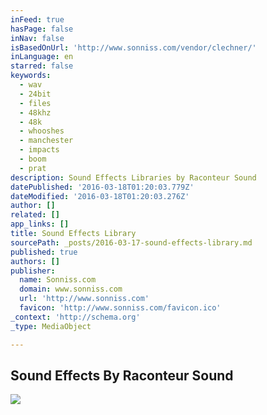 ```yaml
---
inFeed: true
hasPage: false
inNav: false
isBasedOnUrl: 'http://www.sonniss.com/vendor/clechner/'
inLanguage: en
starred: false
keywords:
  - wav
  - 24bit
  - files
  - 48khz
  - 48k
  - whooshes
  - manchester
  - impacts
  - boom
  - prat
description: Sound Effects Libraries by Raconteur Sound
datePublished: '2016-03-18T01:20:03.779Z'
dateModified: '2016-03-18T01:20:03.276Z'
author: []
related: []
app_links: []
title: Sound Effects Library
sourcePath: _posts/2016-03-17-sound-effects-library.md
published: true
authors: []
publisher:
  name: Sonniss.com
  domain: www.sonniss.com
  url: 'http://www.sonniss.com'
  favicon: 'http://www.sonniss.com/favicon.ico'
_context: 'http://schema.org'
_type: MediaObject

---
```

<article style=""><h1>Sound Effects By Raconteur Sound</h1><img src="https://s3-us-west-2.amazonaws.com/the-grid-img/p/d30854e4edf7f0fdb0be2aae5d0c55a74d4834fa.jpg" /></article>